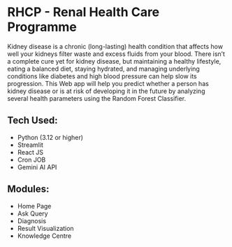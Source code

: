 # RHCP - Renal Health Care Programme


Kidney disease is a chronic (long-lasting) health condition that affects how well your kidneys filter waste and excess fluids from your blood.
There isn’t a complete cure yet for kidney disease, but maintaining a healthy lifestyle, eating a balanced diet, staying hydrated, and managing underlying conditions like diabetes and high blood pressure can help slow its progression. This Web app will help you predict whether a person has kidney disease or is at risk of developing it in the future by analyzing several health parameters using the Random Forest Classifier.

## Tech Used:
- Python (3.12 or higher)
- Streamlit
- React JS
- Cron JOB
- Gemini AI API

## Modules:
- Home Page
- Ask Query
- Diagnosis
- Result Visualization
- Knowledge Centre
